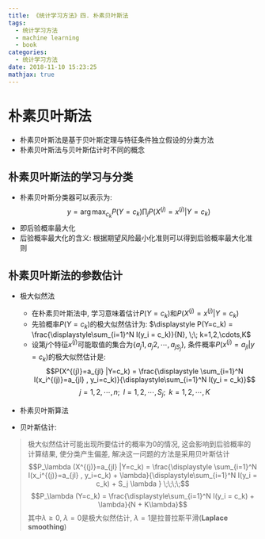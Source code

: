 ```yaml
---
title: 《统计学习方法》四. 朴素贝叶斯法
tags:
  - 统计学习方法
  - machine learning
  - book
categories:
  - 统计学习方法
date: 2018-11-10 15:23:25
mathjax: true
---
```



朴素贝叶斯法 
=================
+ 朴素贝叶斯法是基于贝叶斯定理与特征条件独立假设的分类方法 
+ 朴素贝叶斯法与贝叶斯估计时不同的概念

## 朴素贝叶斯法的学习与分类
+ 朴素贝叶斯分类器可以表示为: 
$$\displaystyle y = \arg\max_{c_k} P(Y=c_k) \prod_j P(X^{(j)}=x^{(j)}|Y=c_k) $$   
+ 即后验概率最大化
+ 后验概率最大化的含义: 根据期望风险最小化准则可以得到后验概率最大化准则 

## 朴素贝叶斯法的参数估计
+ 极大似然法
  + 在朴素贝叶斯法中, 学习意味着估计$P(Y=c_k)$和$P(X^{(j)}=x^{(j)}|Y=c_k)$
  + 先验概率$P(Y=c_k)$的极大似然估计为: $\displaystyle P(Y=c_k) = \frac{\displaystyle\sum_{i=1}^N I(y_i = c_k)}{N}, \;\; k=1,2,\cdots,K$
  + 设第$j$个特征$x^{(j)}$可能取值的集合为$\lbrace a_j1, a_j2, \cdots, a_{jS_j} \rbrace$, 条件概率$P(x^{(j)}=a_{jl} |y=c_k)$的极大似然估计是:
  $$P(X^{(j)}=a_{jl} |Y=c_k) = \frac{\displaystyle \sum_{i=1}^N I(x_i^{(j)}=a_{jl} , y_i=c_k)}{\displaystyle\sum_{i=1}^N I(y_i = c_k)}$$
  $$j=1,2,\cdots,n; \;\; l=1,2,\cdots,S_j; \;\; k=1,2,\cdots,K$$
 
+ 朴素贝叶斯算法
+ 贝叶斯估计:
> 极大似然估计可能出现所要估计的概率为$0$的情况, 这会影响到后验概率的计算结果, 使分类产生偏差, 解决这一问题的方法是采用贝叶斯估计
  $$P_\lambda (X^{(j)}=a_{jl} |Y=c_k) = \frac{\displaystyle \sum_{i=1}^N I(x_i^{(j)}=a_{jl} , y_i=c_k) + \lambda}{\displaystyle\sum_{i=1}^N I(y_i = c_k) + S_j \lambda } \;\;\;\;$$ 
  $$P_\lambda (Y=c_k) = \frac{\displaystyle\sum_{i=1}^N I(y_i = c_k) + \lambda}{N + K\lambda}$$
  其中$\lambda \ge 0$, $\lambda = 0$是极大似然估计, $\lambda = 1$是拉普拉斯平滑(**Laplace smoothing**)








